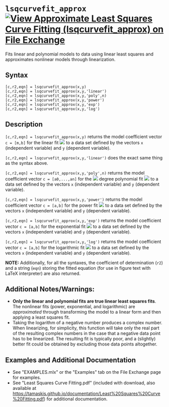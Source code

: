 # `lsqcurvefit_approx` [![View Approximate Least Squares Curve Fitting (lsqcurvefit_approx) on File Exchange](https://www.mathworks.com/matlabcentral/images/matlab-file-exchange.svg)](https://www.mathworks.com/matlabcentral/fileexchange/93710-approximate-least-squares-curve-fitting-lsqcurvefit_approx)

Fits linear and polynomial models to data using linear least squares and approximates nonlinear models through linearization.


## Syntax

`[c,r2,eqn] = lsqcurvefit_approx(x,y)`\
`[c,r2,eqn] = lsqcurvefit_approx(x,y,'linear')`\
`[c,r2,eqn] = lsqcurvefit_approx(x,y,'poly',n)`\
`[c,r2,eqn] = lsqcurvefit_approx(x,y,'power')`\
`[c,r2,eqn] = lsqcurvefit_approx(x,y,'exp')`\
`[c,r2,eqn] = lsqcurvefit_approx(x,y,'log')`


## Description

`[c,r2,eqn] = lsqcurvefit_approx(x,y)` returns the model coefficient vector `c = [m,b]` for the linear fit <img src="https://latex.codecogs.com/svg.latex?\inline&space;y=mx+b"/> to a data set defined by the vectors `x` (independent variable) and `y` (dependent variable).

`[c,r2,eqn] = lsqcurvefit_approx(x,y,'linear')` does the exact same thing as the syntax above.

`[c,r2,eqn] = lsqcurvefit_approx(x,y,'poly',n)` returns the model coefficient vector `c = [a0,...,an]` for the <img src="https://latex.codecogs.com/svg.latex?\inline&space;n^{\textrm{th}}"/> degree polynomial fit <img src="https://latex.codecogs.com/svg.latex?\inline&space;y=a_0&space;+a_1&space;x+a_2&space;x^2&space;+\dots&space;+a_n&space;x^n"/> to a data set defined by the vectors `x` (independent variable) and `y` (dependent variable).

`[c,r2,eqn] = lsqcurvefit_approx(x,y,'power')` returns the model coefficient vector `c = [a,b]` for the power fit <img src="https://latex.codecogs.com/svg.latex?\inline&space;y=ax^b"/> to a data set defined by the vectors `x` (independent variable) and `y` (dependent variable).

`[c,r2,eqn] = lsqcurvefit_approx(x,y,'exp')` returns the model coefficient vector `c = [a,b]` for the exponential fit <img src="https://latex.codecogs.com/svg.latex?\inline&space;y=ae^{bx}"/> to a data set defined by the vectors `x` (independent variable) and `y` (dependent variable).

`[c,r2,eqn] = lsqcurvefit_approx(x,y,'log')` returns the model coefficient vector `c = [a,b]` for the logarithmic fit <img src="https://latex.codecogs.com/svg.latex?\inline&space;y=a+b\ln&space;x"/> to a data set defined by the vectors `x` (independent variable) and `y` (dependent variable).

**NOTE:** Additionally, for all the syntaxes, the coefficient of determination (`r2`) and a string (`eqn`) storing the fitted equation (for use in figure text with LaTeX interpreter) are also returned.


## Additional Notes/Warnings:
   - **Only the linear and polynomial fits are true linear least squares fits**. The nonlinear fits (power, exponential, and logarithmic) are _approximated_ through transforming the model to a linear form and then applying a least squares fit.
   - Taking the logarithm of a negative number produces a complex number. When linearizing, for simplicity, this function will take only the real part of the resulting complex numbers in the case that a negative data point has to be linearized. The resulting fit is typically poor, and a (slightly) better fit could be obtained by excluding those data points altogether.


## Examples and Additional Documentation

   -  See "EXAMPLES.mlx" or the "Examples" tab on the File Exchange page for examples.
   -  See "Least Squares Curve Fitting.pdf" (included with download, also available at https://tamaskis.github.io/documentation/Least%20Squares%20Curve%20Fitting.pdf) for additional documentation.
